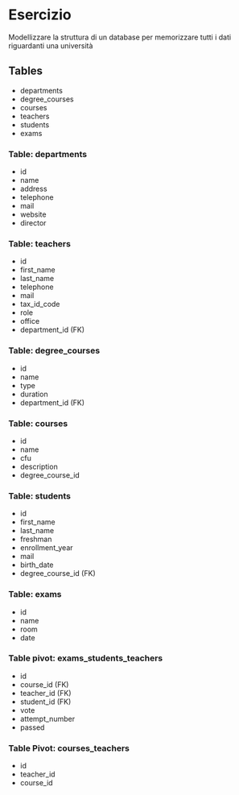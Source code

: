 # Esercizio

Modellizzare la struttura di un database per memorizzare tutti i dati riguardanti una università

## Tables

- departments
- degree_courses
- courses
- teachers
- students
- exams

### Table: departments 

- id
- name
- address
- telephone
- mail
- website
- director


### Table: teachers

- id
- first_name
- last_name
- telephone
- mail
- tax_id_code
- role
- office
- department_id (FK)


### Table: degree_courses

- id
- name
- type
- duration
- department_id (FK)


### Table: courses

- id
- name
- cfu
- description
- degree_course_id


### Table: students

- id
- first_name
- last_name
- freshman
- enrollment_year
- mail
- birth_date
- degree_course_id (FK)

### Table: exams

- id
- name
- room
- date


### Table pivot: exams_students_teachers

- id
- course_id (FK)
- teacher_id (FK)
- student_id (FK)
- vote
- attempt_number
- passed

### Table Pivot: courses_teachers

- id
- teacher_id
- course_id